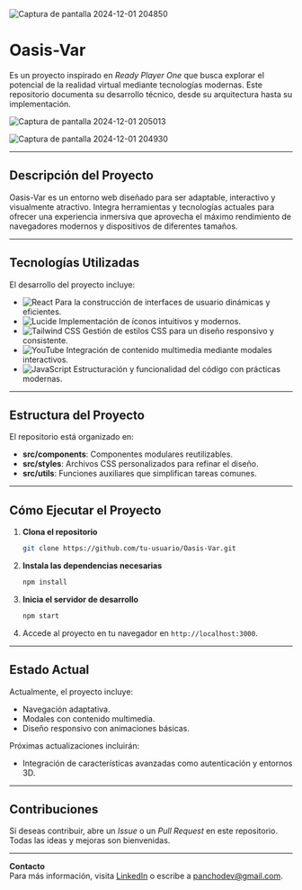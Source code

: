
![Captura de pantalla 2024-12-01 204850](https://github.com/user-attachments/assets/11e6a4fc-a351-41b6-a76a-a88b1bbf805c)

# Oasis-Var  

Es un proyecto inspirado en *Ready Player One* que busca explorar el potencial de la realidad virtual mediante tecnologías modernas. Este repositorio documenta su desarrollo técnico, desde su arquitectura hasta su implementación.  


![Captura de pantalla 2024-12-01 205013](https://github.com/user-attachments/assets/d00b919f-0386-4e26-8c39-f65079b8ecf4)

![Captura de pantalla 2024-12-01 204930](https://github.com/user-attachments/assets/9dd7a923-318f-4e77-966d-8eb0928f1236)

---

## Descripción del Proyecto  

Oasis-Var es un entorno web diseñado para ser adaptable, interactivo y visualmente atractivo. Integra herramientas y tecnologías actuales para ofrecer una experiencia inmersiva que aprovecha el máximo rendimiento de navegadores modernos y dispositivos de diferentes tamaños.  

---

## Tecnologías Utilizadas  

El desarrollo del proyecto incluye:  

- ![React](https://img.shields.io/badge/React-20232A?style=for-the-badge&logo=react&logoColor=61DAFB) Para la construcción de interfaces de usuario dinámicas y eficientes.  
- ![Lucide](https://img.shields.io/badge/Lucide-2A2A2A?style=for-the-badge&logo=data:image/svg+xml;base64,...&logoColor=white) Implementación de íconos intuitivos y modernos.  
- ![Tailwind CSS](https://img.shields.io/badge/Tailwind_CSS-38B2AC?style=for-the-badge&logo=tailwind-css&logoColor=white) Gestión de estilos CSS para un diseño responsivo y consistente.  
- ![YouTube](https://img.shields.io/badge/YouTube-FF0000?style=for-the-badge&logo=youtube&logoColor=white) Integración de contenido multimedia mediante modales interactivos.  
- ![JavaScript](https://img.shields.io/badge/JavaScript-F7DF1E?style=for-the-badge&logo=javascript&logoColor=black) Estructuración y funcionalidad del código con prácticas modernas.  

---

## Estructura del Proyecto  

El repositorio está organizado en:  

- **src/components**: Componentes modulares reutilizables.  
- **src/styles**: Archivos CSS personalizados para refinar el diseño.  
- **src/utils**: Funciones auxiliares que simplifican tareas comunes.  

---

## Cómo Ejecutar el Proyecto  

1. **Clona el repositorio**  
   ```bash
   git clone https://github.com/tu-usuario/Oasis-Var.git
   ```  

2. **Instala las dependencias necesarias**  
   ```bash
   npm install
   ```  

3. **Inicia el servidor de desarrollo**  
   ```bash
   npm start
   ```  

4. Accede al proyecto en tu navegador en `http://localhost:3000`.  

---

## Estado Actual  

Actualmente, el proyecto incluye:  

- Navegación adaptativa.  
- Modales con contenido multimedia.  
- Diseño responsivo con animaciones básicas.  

Próximas actualizaciones incluirán:  
- Integración de características avanzadas como autenticación y entornos 3D.  

---

## Contribuciones  

Si deseas contribuir, abre un *Issue* o un *Pull Request* en este repositorio. Todas las ideas y mejoras son bienvenidas.  

---

**Contacto**  
Para más información, visita [LinkedIn](https://www.linkedin.com/in/francisco-lopez-cl/) o escribe a [panchodev@gmail.com](mailto:panchodev@gmail.com).  
```  


